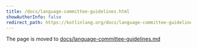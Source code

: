 ```yaml
---
title: /docs/language-committee-guidelines.html
showAuthorInfo: false
redirect_path: https://kotlinlang.org/docs/language-committee-guidelines.html
---
```


The page is moved to [docs/language-committee-guidelines.md](../../docs/language-committee-guidelines.md)
